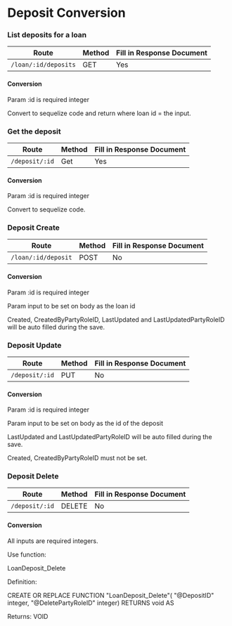 # Deposit Conversion

### List deposits for a loan

| Route | Method | Fill in Response Document |
|---|---|---|
| `/loan/:id/deposits` | GET | Yes |

#### Conversion

Param :id is required integer

Convert to sequelize code and return where loan id = the input.

### Get the deposit

| Route | Method | Fill in Response Document |
|---|---|---|
| `/deposit/:id` | Get | Yes |

#### Conversion

Param :id is required integer

Convert to sequelize code.

### Deposit Create

| Route | Method | Fill in Response Document |
|---|---|---|
| `/loan/:id/deposit` | POST | No |

#### Conversion


Param :id is required integer

Param input to be set on body as the loan id

Created, CreatedByPartyRoleID, LastUpdated and LastUpdatedPartyRoleID will be auto filled during the save.

### Deposit Update

| Route | Method | Fill in Response Document |
|---|---|---|
| `/deposit/:id` | PUT | No |

#### Conversion


Param :id is required integer

Param input to be set on body as the id of the deposit

LastUpdated and LastUpdatedPartyRoleID will be auto filled during the save.

Created, CreatedByPartyRoleID must not be set.

### Deposit Delete

| Route | Method | Fill in Response Document |
|---|---|---|
| `/deposit/:id` | DELETE | No |

#### Conversion

All inputs are required integers.

Use function:

LoanDeposit_Delete

Definition:

CREATE OR REPLACE FUNCTION "LoanDeposit_Delete"(
    "@DepositID" integer,
    "@DeletePartyRoleID" integer)
  RETURNS void AS

Returns: VOID
